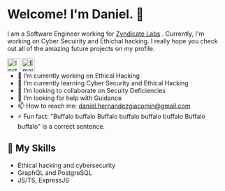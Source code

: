 # Welcome! I'm Daniel. 👋

I am a Software Engineer working for [Zyndicate Labs](https://www.zyndicate.app) . Currently, I'm working on Cyber Secuirity and Ethichal hacking. I really hope you check out all of the amazing future projects on my profile. 

<a href="https://www.instagram.com/giacomin05">
  <img align="left" alt="Instagram" width="30px" src="https://cdn.jsdelivr.net/npm/simple-icons@v3/icons/instagram.svg" />
</a>
<a href="mailto:daniel.hernandezgiacomin@gmail.com">
  <img align="left" alt="Email" width="30px" src="https://www.svgrepo.com/show/94769/black-back-closed-envelope-shape.svg" />
</a>

<br>

- 🔭 I’m currently working on Ethical Hacking
- 🌱 I’m currently learning Cyber Security and Ethical Hacking
- 👯 I’m looking to collaborate on Secuity Deficiencies
- 🤔 I’m looking for help with Guidance
- 📫 How to reach me: daniel.hernandezgiacomin@gmail.com
- ⚡ Fun fact: "Buffalo buffalo Buffalo buffalo buffalo buffalo Buffalo buffalo" is a correct sentence.

## 🧪 My Skills

- Ethical hacking and cybersecurity
- GraphQL and PostgreSQL
- JS/TS, ExpressJS
